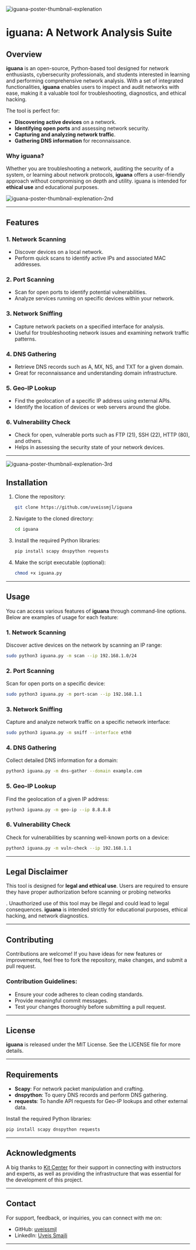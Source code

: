 ![iguana-poster-thumbnail-explenation](https://github.com/user-attachments/assets/7332c43b-0d39-49ca-8944-b8bfac24bad1)

# iguana: A Network Analysis Suite

## Overview

**iguana** is an open-source, Python-based tool designed for network enthusiasts, cybersecurity professionals, and students interested in learning and performing comprehensive network analysis. With a set of integrated functionalities, **iguana** enables users to inspect and audit networks with ease, making it a valuable tool for troubleshooting, diagnostics, and ethical hacking.

The tool is perfect for:
- **Discovering active devices** on a network.
- **Identifying open ports** and assessing network security.
- **Capturing and analyzing network traffic**.
- **Gathering DNS information** for reconnaissance.

### Why iguana?
Whether you are troubleshooting a network, auditing the security of a system, or learning about network protocols, **iguana** offers a user-friendly approach without compromising on depth and utility. iguana is intended for **ethical use** and educational purposes.


![iguana-poster-thumbnail-explenation-2nd](https://github.com/user-attachments/assets/c1a4da79-854a-4942-8101-fa72e4807de3)

---

## Features

### 1. **Network Scanning**
- Discover devices on a local network.
- Perform quick scans to identify active IPs and associated MAC addresses.

### 2. **Port Scanning**
- Scan for open ports to identify potential vulnerabilities.
- Analyze services running on specific devices within your network.

### 3. **Network Sniffing**
- Capture network packets on a specified interface for analysis.
- Useful for troubleshooting network issues and examining network traffic patterns.

### 4. **DNS Gathering**
- Retrieve DNS records such as A, MX, NS, and TXT for a given domain.
- Great for reconnaissance and understanding domain infrastructure.

### 5. **Geo-IP Lookup**
- Find the geolocation of a specific IP address using external APIs.
- Identify the location of devices or web servers around the globe.

### 6. **Vulnerability Check**
- Check for open, vulnerable ports such as FTP (21), SSH (22), HTTP (80), and others.
- Helps in assessing the security state of your network devices.

---
![iguana-poster-thumbnail-explenation-3rd](https://github.com/user-attachments/assets/64cd9131-37c5-4beb-b0b0-1caf1b311ed9)


## Installation

1. Clone the repository:
   ```bash
   git clone https://github.com/uveissmjl/iguana
   ```
2. Navigate to the cloned directory:
   ```bash
   cd iguana
   ```
3. Install the required Python libraries:
   ```bash
   pip install scapy dnspython requests
   ```
4. Make the script executable (optional):
   ```bash
   chmod +x iguana.py
   ```

---

## Usage

You can access various features of **iguana** through command-line options. Below are examples of usage for each feature:

### 1. **Network Scanning**
   Discover active devices on the network by scanning an IP range:
   ```bash
   sudo python3 iguana.py -m scan --ip 192.168.1.0/24
   ```

### 2. **Port Scanning**
   Scan for open ports on a specific device:
   ```bash
   sudo python3 iguana.py -m port-scan --ip 192.168.1.1
   ```

### 3. **Network Sniffing**
   Capture and analyze network traffic on a specific network interface:
   ```bash
   sudo python3 iguana.py -m sniff --interface eth0
   ```

### 4. **DNS Gathering**
   Collect detailed DNS information for a domain:
   ```bash
   python3 iguana.py -m dns-gather --domain example.com
   ```

### 5. **Geo-IP Lookup**
   Find the geolocation of a given IP address:
   ```bash
   python3 iguana.py -m geo-ip --ip 8.8.8.8
   ```

### 6. **Vulnerability Check**
   Check for vulnerabilities by scanning well-known ports on a device:
   ```bash
   python3 iguana.py -m vuln-check --ip 192.168.1.1
   ```

---

## Legal Disclaimer

This tool is designed for **legal and ethical use**. Users are required to ensure they have proper authorization before scanning or probing networks

. Unauthorized use of this tool may be illegal and could lead to legal consequences. **iguana** is intended strictly for educational purposes, ethical hacking, and network diagnostics.

---

## Contributing

Contributions are welcome! If you have ideas for new features or improvements, feel free to fork the repository, make changes, and submit a pull request.

### Contribution Guidelines:
- Ensure your code adheres to clean coding standards.
- Provide meaningful commit messages.
- Test your changes thoroughly before submitting a pull request.

---

## License

**iguana** is released under the MIT License. See the LICENSE file for more details.

---

## Requirements

- **Scapy**: For network packet manipulation and crafting.
- **dnspython**: To query DNS records and perform DNS gathering.
- **requests**: To handle API requests for Geo-IP lookups and other external data.

Install the required Python libraries:
```bash
pip install scapy dnspython requests
```

---

## Acknowledgments

A big thanks to [Kit Center](https://kitcenter.net) for their support in connecting with instructors and experts, as well as providing the infrastructure that was essential for the development of this project.

---

## Contact

For support, feedback, or inquiries, you can connect with me on:
- GitHub: [uveissmjl](https://github.com/uveissmjl)
- LinkedIn: [Uveis Smajli](https://www.linkedin.com/in/uveissmjl)

---
